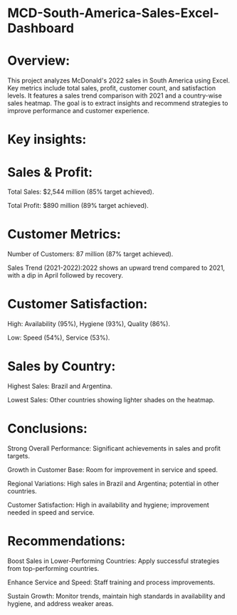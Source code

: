 # MCD-South-America-Sales-Excel-Dashboard

# Overview:
This project analyzes McDonald's 2022 sales in South America using Excel. Key metrics include total sales, profit, customer count, and satisfaction levels. It features a sales trend comparison with 2021 and a country-wise sales heatmap. The goal is to extract insights and recommend strategies to improve performance and customer experience.

# Key insights:
# Sales & Profit:
Total Sales: $2,544 million (85% target achieved).

Total Profit: $890 million (89% target achieved).

# Customer Metrics:
Number of Customers: 87 million (87% target achieved).

Sales Trend (2021-2022):2022 shows an upward trend compared to 2021, with a dip in April followed by recovery.

# Customer Satisfaction:

High: Availability (95%), Hygiene (93%), Quality (86%).

Low: Speed (54%), Service (53%).

# Sales by Country:
Highest Sales: Brazil and Argentina.

Lowest Sales: Other countries showing lighter shades on the heatmap.
# Conclusions:
Strong Overall Performance: Significant achievements in sales and profit targets.

Growth in Customer Base: Room for improvement in service and speed.

Regional Variations: High sales in Brazil and Argentina; potential in other countries.

Customer Satisfaction: High in availability and hygiene; improvement needed in speed and service.
# Recommendations:
Boost Sales in Lower-Performing Countries: Apply successful strategies from top-performing countries.

Enhance Service and Speed: Staff training and process improvements.

Sustain Growth: Monitor trends, maintain high standards in availability and hygiene, and address weaker areas.
